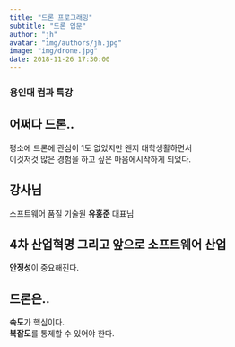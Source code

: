 ```yaml
--- 
title: "드론 프로그래밍"
subtitle: "드론 입문"
author: "jh"
avatar: "img/authors/jh.jpg"
image: "img/drone.jpg"
date: 2018-11-26 17:30:00
---
```


### 용인대 컴과 특강

## 어쩌다 드론..

평소에 드론에 관심이 1도 없었지만 왠지 대학생활하면서<br /> 
이것저것 많은 경험을 하고 싶은 마음에시작하게 되었다. <br /> 

## 강사님 

소프트웨어 품질 기술원 **유홍준** 대표님

## 4차 산업혁명 그리고 앞으로 소프트웨어 산업

**안정성**이 중요해진다.<br /> 

## 드론은..

**속도**가 핵심이다.<br />
**복잡도**를 통제할 수 있어야 한다.


